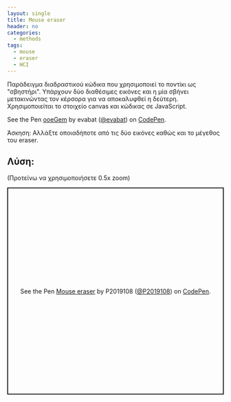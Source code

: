 ```yaml
---
layout: single
title: Mouse eraser
header: no
categories:
  - methods
tags:
  - mouse
  - eraser
  - HCI
---
```


Παράδειγμα διαδραστικού κώδικα που χρησιμοποιεί το ποντίκι ως "σβηστήρι". Υπάρχουν δύο διαθέσιμες εικόνες και η μία σβήνει μετακινώντας τον κέρσορα για να αποκαλυφθεί η δεύτερη. Χρησιμοποιείται το στοιχείο canvas και κώδικας σε JavaScript.

<p data-height="350" data-theme-id="0" data-slug-hash="ooeGem" data-default-tab="result" data-user="evabat" class='codepen'>See the Pen <a href='https://codepen.io/evabat/pen/ooeGem'>ooeGem</a> by evabat (<a href='https://codepen.io/evabat'>@evabat</a>) on <a href='https://codepen.io'>CodePen</a>.</p>
<script async src="//assets.codepen.io/assets/embed/ei.js"></script>

Άσκηση: Αλλάξτε οποιαδήποτε από τις δύο εικόνες καθώς και το μέγεθος του eraser.

<h2> Λύση: </h2>
(Προτείνω να χρησιμοποιήσετε 0.5x zoom)<br>

<p class="codepen" data-height="482" data-theme-id="light" data-default-tab="result" data-user="P2019108" data-slug-hash="XWKdXLK" style="height: 482px; box-sizing: border-box; display: flex; align-items: center; justify-content: center; border: 2px solid; margin: 1em 0; padding: 1em;" data-pen-title="Mouse eraser">
  <span>See the Pen <a href="https://codepen.io/P2019108/pen/XWKdXLK">
  Mouse eraser</a> by P2019108 (<a href="https://codepen.io/P2019108">@P2019108</a>)
  on <a href="https://codepen.io">CodePen</a>.</span>
</p>
<script async src="https://static.codepen.io/assets/embed/ei.js"></script>
